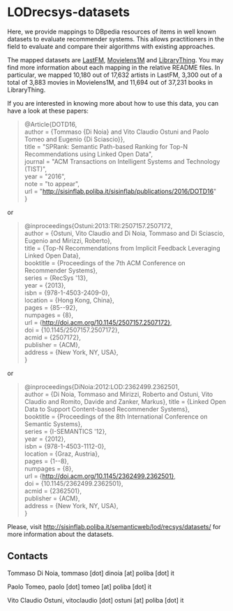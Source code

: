 LODrecsys-datasets
==================

Here, we provide mappings to DBpedia resources of items in well known datasets to evaluate recommender systems. This allows practitioners in the field to evaluate and compare their algorithms with existing approaches. 

The mapped datasets are [LastFM](LastFM/), [Movielens1M](Movielens1M/) and [LibraryThing](LibraryThing/).
You may find more information about each mapping in the relative README files. 
In particular, we mapped 10,180 out of 17,632 artists in LastFM,  3,300 out of a total of 3,883 movies in Movielens1M, and 11,694 out of 37,231 books in LibraryThing.



If you are interested in knowing more about how to use this data, you can have a look at these papers: 

> @Article{DOTD16,   
>  author = {Tommaso {Di Noia} and Vito Claudio Ostuni and Paolo Tomeo and Eugenio {Di Sciascio}},   
>  title = "SPRank: Semantic Path-based Ranking for Top-N Recommendations using Linked Open Data",   
>  journal = "ACM Transactions on Intelligent Systems and Technology (TIST)",   
>  year = "2016",   
>  note = "to appear",   
>  url = "http://sisinflab.poliba.it/sisinflab/publications/2016/DOTD16"   
> } 

or 

> @inproceedings{Ostuni:2013:TRI:2507157.2507172,  
> author = {Ostuni, Vito Claudio and Di Noia, Tommaso and Di Sciascio, Eugenio and Mirizzi, Roberto},  
> title = {Top-N Recommendations from Implicit Feedback Leveraging Linked Open Data},  
> booktitle = {Proceedings of the 7th ACM Conference on Recommender Systems},  
> series = {RecSys '13},  
> year = {2013},  
> isbn = {978-1-4503-2409-0},  
> location = {Hong Kong, China},  
> pages = {85--92},  
> numpages = {8},  
> url = {http://doi.acm.org/10.1145/2507157.2507172},  
> doi = {10.1145/2507157.2507172},  
> acmid = {2507172},  
> publisher = {ACM},  
> address = {New York, NY, USA},  
>} 

or 

> @inproceedings{DiNoia:2012:LOD:2362499.2362501,  
>    author = {Di Noia, Tommaso and Mirizzi, Roberto and Ostuni, Vito Claudio and Romito, Davide and Zanker, Markus}, 
>    title = {Linked Open Data to Support Content-based Recommender Systems},  
>    booktitle = {Proceedings of the 8th International Conference on Semantic Systems},  
>    series = {I-SEMANTICS '12},  
>    year = {2012},   
>    isbn = {978-1-4503-1112-0},  
>    location = {Graz, Austria},  
>    pages = {1--8},  
>    numpages = {8},  
>    url = {http://doi.acm.org/10.1145/2362499.2362501},  
>    doi = {10.1145/2362499.2362501},  
>    acmid = {2362501},  
>    publisher = {ACM},  
>    address = {New York, NY, USA},  
>  } 


Please, visit http://sisinflab.poliba.it/semanticweb/lod/recsys/datasets/ for more information about the datasets.

Contacts
-------

   Tommaso Di Noia, tommaso [dot] dinoia [at] poliba [dot] it  
   
   Paolo Tomeo, paolo [dot] tomeo [at] poliba [dot] it 
   
   Vito Claudio Ostuni, vitoclaudio [dot] ostuni [at] poliba [dot] it  
